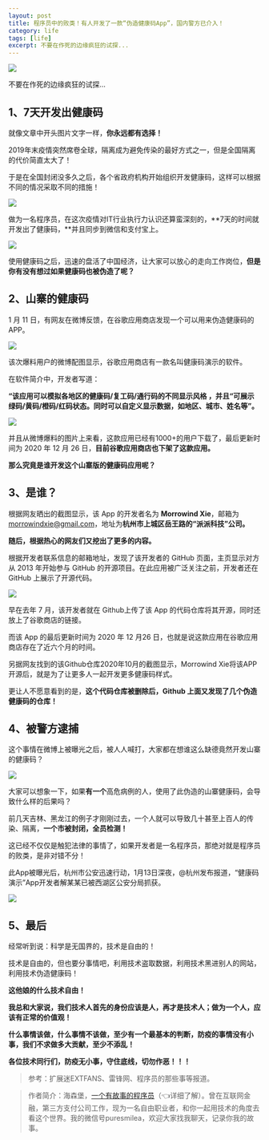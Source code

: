 ```yaml
---
layout: post
title: ​程序员中的败类！有人开发了一款“伪造健康码App”，国内警方已介入！
category: life
tags: [life]
excerpt: 不要在作死的边缘疯狂的试探...
---
```


![](http://favorites.ren/assets/images/2021/it/bailei/bailei01.jpg) 

不要在作死的边缘疯狂的试探...

## 1、7天开发出健康码

就像文章中开头图片文字一样，**你永远都有选择！**

2019年末疫情突然席卷全球，隔离成为避免传染的最好方式之一，但是全国隔离的代价简直太大了！

于是在全国封闭没多久之后，各个省政府机构开始组织开发健康码，这样可以根据不同的情况采取不同的措施！

![](http://favorites.ren/assets/images/2021/it/bailei/bailei02.jpg) 

做为一名程序员，在这次疫情对IT行业执行力认识还算蛮深刻的，**7天的时间就开发出了健康码，**并且同步到微信和支付宝上。

![](http://favorites.ren/assets/images/2021/it/bailei/bailei03.jpg) 

使用健康码之后，迅速的盘活了中国经济，让大家可以放心的走向工作岗位，**但是你有没有想过如果健康码也被伪造了呢？**

## 2、山寨的健康码

1 月 11 日，有网友在微博反馈，在谷歌应用商店发现一个可以用来伪造健康码的 APP。

![](http://favorites.ren/assets/images/2021/it/bailei/bailei04.jpg) 

该次爆料用户的微博配图显示，谷歌应用商店有一款名叫健康码演示的软件。

在软件简介中，开发者写道：

**“该应用可以模拟各地区的健康码/复工码/通行码的不同显示风格 ，并且“可展示绿码/黄码/橙码/红码状态。同时可以自定义显示数据，如地区、城市、姓名等”。**

![](http://favorites.ren/assets/images/2021/it/bailei/bailei05.jpg) 

并且从微博爆料的图片上来看，这款应用已经有1000+的用户下载了，最后更新时间为 2020 年 12 月 26 日，**目前谷歌应用商店也下架了这款应用。**

**那么究竟是谁开发这个山寨版的健康码应用呢？**

## 3、是谁？

根据网友晒出的截图显示，该 App 的开发者名为 **Morrowind Xie**，邮箱为 morrowindxie@gmail.com，地址为**杭州市上城区岳王路的“派派科技”公司。**

**随后，根据热心的网友们又挖出了更多的内容。**

根据开发者联系信息的邮箱地址，发现了该开发者的 GitHub 页面，主页显示对方从 2013 年开始参与 GitHub 的开源项目。在此应用被广泛关注之前，开发者还在 GitHub 上展示了开源代码。

![](http://favorites.ren/assets/images/2021/it/bailei/bailei06.jpg) 

早在去年 7 月，该开发者就在 Github上传了该 App 的代码仓库将其开源，同时还放上了谷歌商店的链接。

而该 App 的最后更新时间为 2020 年 12 月26 日，也就是说这款应用在谷歌应用商店存在了近六个月的时间。

另据网友找到的该Github仓库2020年10月的截图显示，Morrowind Xie将该APP开源后，就是为了让更多人一起开发更多健康码样式。

更让人不愿意看到的是，**这个代码仓库被删除后，Github 上面又发现了几个伪造健康码的仓库！**

## 4、被警方逮捕

这个事情在微博上被曝光之后，被人人喊打，大家都在想谁这么缺德竟然开发山寨的健康码？

![](http://favorites.ren/assets/images/2021/it/bailei/bailei07.jpg) 

大家可以想象一下，如果**有一个**高危病例的人，使用了此伪造的山寨健康码，会导致什么样的后果吗？

前几天吉林、黑龙江的例子才刚刚过去，一个人就可以导致几十甚至上百人的传染、隔离，**一个市被封闭，全员检测！**

这已经不仅仅是触犯法律的事情了，如果开发者是一名程序员，那绝对就是程序员的败类，是非对错不分！

此App被曝光后，杭州市公安迅速行动，1月13日深夜，@杭州发布报道，“健康码演示”App开发者解某某已被西湖区公安分局抓获。

![](http://favorites.ren/assets/images/2021/it/bailei/bailei08.jpg) 

## 5、最后

经常听到说：科学是无国界的，技术是自由的！

技术是自由的，但也要分事情吧，利用技术盗取数据，利用技术黑进别人的网站，利用技术伪造健康码！

**这他娘的什么技术自由！**

**我总和大家说，我们技术人首先的身份应该是人，再才是技术人；做为一个人，应该有正常的价值观！**

**什么事情该做，什么事情不该做，至少有一个最基本的判断，防疫的事情没有小事，我们不求做多大贡献，至少不添乱！**

**各位技术同行们，防疫无小事，守住底线，切勿作恶！！！**

>参考：扩展迷EXTFANS、雷锋网、程序员的那些事等报道。

>作者简介：海森堡，[一个有故事的程序员](https://mp.weixin.qq.com/s/bPk_-DcGF_7lTDoR1pKqVg)（👈详细了解）。曾在互联网金融，第三方支付公司工作，现为一名自由职业者，和你一起用技术的角度去看这个世界。我的微信号puresmilea，欢迎大家找我聊天，记录你我的故事。